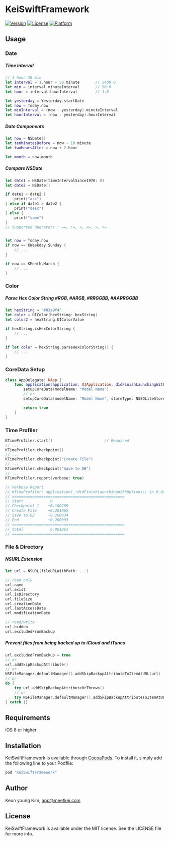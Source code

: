 # KeiSwiftFramework

[![Version](https://img.shields.io/cocoapods/v/KeiSwiftFramework.svg?style=flat)](http://cocoapods.org/pods/KeiSwiftFramework)
[![License](https://img.shields.io/cocoapods/l/KeiSwiftFramework.svg?style=flat)](http://cocoapods.org/pods/KeiSwiftFramework)
[![Platform](https://img.shields.io/cocoapods/p/KeiSwiftFramework.svg?style=flat)](http://cocoapods.org/pods/KeiSwiftFramework)

## Usage

### Date
##### Time Interval
```Swift
// 1 hour 30 min
let interval = 1.hour + 30.minute       // 5400.0
let min = interval.minuteInterval       // 90.0
let hour = interval.hourInterval        // 1.5

let yesterday = Yesterday.startDate
let now = Today.now
let minInterval = (now - yesterday).minuteInterval
let hourInterval = (now - yesterday).hourInterval
```

##### Date Components
```Swift
let now = NSDate()
let tenMinutesBefore = now - 10.minute
let twoHoursAfter = now + 2.hour

let month = now.month
```

##### Compare NSDate
```Swift
let date1 = NSDate(timeIntervalSince1970: 0)
let date2 = NSDate()

if date1 < date2 {
    print("asc")
} else if date1 > date2 {
    print("desc")
} else {
    print("same")
}
// Supported Operators : ==, !=, <, <=, >, >=


let now = Today.now
if now == KWeekday.Sunday {
    // ...
}

if now == KMonth.March {
    // ...
}
```

### Color
##### Parse Hex Color String #RGB, #ARGB, #RRGGBB, #AARRGGBB
```Swift
let hexString = "#03a9f4"
let color = UIColor(hexString: hexString)
let color2 = hexString.UIColorValue

if hexString.isHexColorString {
    // ...
}

if let color = hexString.parseHexColorString() {
    // ...
}
```

### CoreData Setup
```Swift
class AppDelegate: KApp {
    func application(application: UIApplication, didFinishLaunchingWithOptions launchOptions: [NSObject: AnyObject]?) -> Bool {
        setupCoreData(modelName: "Model Name")
        // or
        setupCoreData(modelName: "Model Name", storeType: NSSQLiteStoreType, useLightweightMigration: true)

        return true
    }
}
```

### Time Profiler
```Swift
KTimeProfiler.start()                       // Required
// ...
KTimeProfiler.checkpoint()
// ...
KTimeProfiler.checkpoint("Create File")
// ...
KTimeProfiler.checkpoint("Save to DB")
// ...
KTimeProfiler.report(verbose: true)

// Verbose Report
// KTimeProfiler: application(_:didFinishLaunchingWithOptions:) in 0.801861s
// ==================================================
// Start            0
// Checkpoint 1    +0.100269
// Create File     +0.301065
// Save to DB      +0.200434
// End             +0.200093
// ==================================================
// total            0.801861
// ==================================================
```

### File & Directory
##### NSURL Extension
```Swift
let url = NSURL(fileURLWithPath: ...)

// read only
url.name
url.exist
url.isDirectory
url.fileSize
url.creationDate
url.lastAccessDate
url.modificationDate

// read/write
url.hidden
url.excludedFromBackup
```
##### Prevent files from being backed up to iCloud and iTunes
```Swift
url.excludedFromBackup = true
// or
url.addSkipBackupAttribute()
// or
NSFileManager.defaultManager().addSkipBackupAttributeToItemAtURL(url)
// or
do {
    try url.addSkipBackupAttributeOrThrows()
    // or
    try NSFileManager.defaultManager().addSkipBackupAttributeToItemAtURLOrThrows(url)
} catch {}
```

## Requirements
iOS 8 or higher

## Installation

KeiSwiftFramework is available through [CocoaPods](http://cocoapods.org). To install
it, simply add the following line to your Podfile:

```ruby
pod "KeiSwiftFramework"
```

## Author

Keun young Kim, app@meetkei.com

## License

KeiSwiftFramework is available under the MIT license. See the LICENSE file for more info.